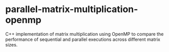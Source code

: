 # parallel-matrix-multiplication-openmp
C++ implementation of matrix multiplication using OpenMP to compare the performance of sequential and parallel executions across different matrix sizes.
